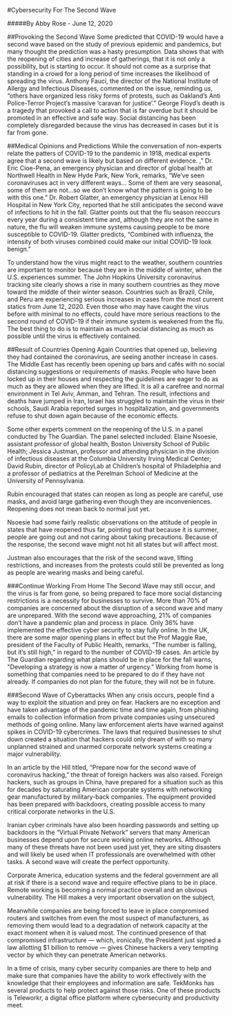 #Cybersecurity For The Second Wave

#####By Abby Rose - June 12, 2020

##Provoking the Second Wave
Some predicted that COVID-19 would have a second wave based on the study of previous epidemic and pandemics, but many thought the prediction was a hasty presumption. Data shows that with the reopening of cities and increase of gatherings, that it is not only a possibility, but is starting to occur. It should not come as a surprise that standing in a crowd for a long period of time increases the likelihood of spreading the virus. Anthony Fauci, the director of the National Institute of Allergy and Infectious Diseases, commented on the issue, reminding us, “others have organized less risky forms of protests, such as Oakland’s Anti Police-Terror Project’s massive ‘caravan for justice’.” George Floyd’s death is a tragedy that provoked a call to action that is far overdue but it should be promoted in an effective and safe way. Social distancing has been completely disregarded because the virus has decreased in cases but it is far from gone. 

##Medical Opinions and Predictions
While the conversation of non-experts relate the patters of COVID-19 to the pandemic in 1918, medical experts agree that a second wave is likely but based on different evidence. ,” Dr. Eric Cioe-Pena, an emergency physician and director of global health at Northwell Health in New Hyde Park, New York, remarks, “We’ve seen coronaviruses act in very different ways… Some of them are very seasonal, some of them are not…so we don’t know what the pattern is going to be with this one.” Dr. Robert Glatter, an emergency physician at Lenox Hill Hospital in New York City, reported that he still anticipates the second wave of infections to hit in the fall. Glatter points out that the flu season reoccurs every year during a consistent time and, although they are not the same in nature, the flu will weaken immune systems causing people to be more susceptible to COVID-19. Glatter predicts, “Combined with influenza, the intensity of both viruses combined could make our initial COVID-19 look benign.”

To understand how the virus might react to the weather, southern countries are important to monitor because they are in the middle of winter, when the U.S. experiences summer. The John Hopkins University coronavirus tracking site clearly shows a rise in many southern countries as they move toward the middle of their winter season. Countries such as Brazil, Chile, and Peru are experiencing serious increases in cases from the most current statics from June 12, 2020. Even those who may have caught the virus before with minimal to no effects, could have more serious reactions to the second round of COVID-19 if their immune system is weakened from the flu. The best thing to do is to maintain as much social distancing as much as possible until the virus is effectively contained. 

##Result of Countries Opening Again
Countries that opened up, believing they had contained the coronavirus, are seeing another increase in cases. The Middle East has recently been opening up bars and cafés with no social distancing suggestions or requirements of masks. People who have been locked up in their houses and respecting the guidelines are eager to do as much as they are allowed when they are lifted. It is all a carefree and normal environment in Tel Aviv, Amman, and Tehran. The result, infections and deaths have jumped in Iran, Israel has struggled to maintain the virus in their schools, Saudi Arabia reported surges in hospitalization, and governments refuse to shut down again because of the economic effects.

Some other experts comment on the reopening of the U.S. in a panel conducted by The Guardian. The panel selected included: Elaine Nsoesie, assistant professor of global health, Boston University School of Public Health; Jessica Justman, professor and attending physician in the division of infectious diseases at the Columbia University Irving Medical Center; David Rubin, director of PolicyLab at Children’s hospital of Philadelphia and a professor of pediatrics at the Perelman School of Medicine at the University of Pennsylvania. 

Rubin encouraged that states can reopen as long as people are careful, use masks, and avoid large gathering even though they are inconveniences. Reopening does not mean back to normal just yet. 

Nsoesie had some fairly realistic observations on the attitude of people in states that have reopened thus far, pointing out that because it is summer, people are going out and not caring about taking precautions. Because of the response, the second wave might not hit all states but will affect most. 

Justman also encourages that the risk of the second wave, lifting restrictions, and increases from the protests could still be prevented as long as people are wearing masks and being careful. 

###Continue Working From Home
The Second Wave may still occur, and the virus is far from gone, so being prepared to face more social distancing restrictions is a necessity for businesses to survive. More than 70% of companies are concerned about the disruption of a second wave and many are unprepared. With the second wave approaching, 21% of companies don’t have a pandemic plan and process in place. Only 36% have implemented the effective cyber security to stay fully online. In the UK, there are some major opening plans in effect but the Prof Maggie Rae, president of the Faculty of Public Health, remarks, “The number is falling, but it’s still high,” in regard to the number of COVID-19 cases. An article by The Guardian regarding what plans should be in place for the fall warns, "Developing a strategy is now a matter of urgency.” Working from home is something that companies need to be prepared to do if they have not already. If companies do not plan for the future, they will not be in future. 

###Second Wave of Cyberattacks
When any crisis occurs, people find a way to exploit the situation and prey on fear. Hackers are no exception and have taken advantage of the pandemic time and time again, from phishing emails to collection information from private companies using unsecured methods of going online. Many law enforcement alerts have warned against spikes in COVID-19 cybercrimes. The laws that required businesses to shut down created a situation that hackers could only dream of with so many unplanned strained and unarmed corporate network systems creating a major vulnerability. 

In an article by the Hill titled, “Prepare now for the second wave of coronavirus hacking,” the threat of foreign hackers was also raised. Foreign hackers, such as groups in China, have prepared for a situation such as this for decades by saturating American corporate systems with networking gear manufactured by military-back companies. The equipment provided has been prepared with backdoors, creating possible access to many critical corporate networks in the U.S. 

Iranian cyber criminals have also been hoarding passwords and setting up backdoors in the “Virtual Private Network” servers that many American businesses depend upon for secure working online networks. Although many of these threats have not been used just yet, they are siting disasters and will likely be used when IT professionals are overwhelmed with other tasks. A second wave will create the perfect opportunity. 

Corporate America, education systems and the federal government are all at risk if there is a second wave and require effective plans to be in place. Remote working is becoming a normal practice overall and an obvious vulnerability. The Hill makes a very important observation on the subject,

Meanwhile companies are being forced to leave in place compromised routers and switches from even the most suspect of manufacturers, as removing them would lead to a degradation of network capacity at the exact moment when it is valued most. The continued presence of that compromised infrastructure — which, ironically, the President just signed a law allotting $1 billion to remove — gives Chinese hackers a very tempting vector by which they can penetrate American networks. 

In a time of crisis, many cyber security companies are there to help and make sure that companies have the ability to work effectively with the knowledge that their employees and information are safe. TekMonks has several products to help protect against those risks. One of these products is Teleworkr, a digital office platform where cybersecurity and productivity meet. 

